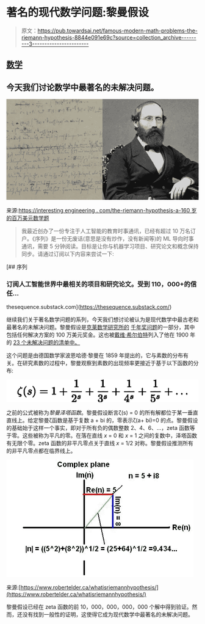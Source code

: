 # 著名的现代数学问题:黎曼假设

> 原文：<https://pub.towardsai.net/famous-modern-math-problems-the-riemann-hypothesis-8844e091e69c?source=collection_archive---------3----------------------->

## [数学](https://towardsai.net/p/category/mathematics)

## 今天我们讨论数学中最著名的未解决问题。

![](img/d241c2591e5961fa08629e96a0ab5fa9.png)

来源:[https://interesting engineering . com/the-riemann-hypothesis-a-160 岁的百万美元数学题](https://interestingengineering.com/the-riemann-hypothesis-a-160-year-old-million-dollar-maths-problem)

> 我最近创办了一份专注于人工智能的教育时事通讯，已经有超过 10 万名订户。《序列》是一份无废话(意思是没有炒作，没有新闻等)的 ML 导向时事通讯，需要 5 分钟阅读。目标是让你与机器学习项目、研究论文和概念保持同步。请通过订阅以下内容来尝试一下:

[](https://thesequence.substack.com/) [## 序列

### 订阅人工智能世界中最相关的项目和研究论文。受到 110，000+的信任…

thesequence.substack.com](https://thesequence.substack.com/) 

继续我们关于著名数学问题的系列，今天我们想讨论被认为是现代数学中最古老和最著名的未解决问题。黎曼假设是[克莱数学研究所的](https://en.wikipedia.org/wiki/Clay_Mathematics_Institute) [千年奖问题](https://en.wikipedia.org/wiki/Millennium_Prize_Problems)的一部分，其中包括任何解决方案的 100 万美元奖金。这也被[戴维·希尔伯特](https://en.wikipedia.org/wiki/David_Hilbert)列入了他在 1900 年的 [23 个未解决问题的清单中。](https://en.wikipedia.org/wiki/Hilbert%27s_problems)

这个问题是由德国数学家波恩哈德·黎曼在 1859 年提出的，它与素数的分布有关。在研究素数的过程中，黎曼观察到素数的出现频率更接近于基于以下函数的分布:

![](img/20cd9cb01e744290fb6a88ad789887c0.png)

之前的公式被称为*黎曼泽塔函数*。黎曼假设断言ζ(s) = 0 的所有解都位于某一垂直直线上。给定黎曼ζ函数是基于复数 a + bi 的，零表示ζ(a+ bi)=0 的点。黎曼假设的基础始于这样一个事实，即对于所有负的偶数整数 2、4、6、…，zeta 函数等于零。这些被称为平凡的零。在落在直线 *x* = 0 和 *x* = 1 之间的复数中，泽塔函数有无限个零。zeta 函数的非平凡零点关于直线 *x* = 1/2 对称。黎曼假设推测所有的非平凡零点都在临界线上。

![](img/6194599290a9f2aae95131682bf2a826.png)

来源:[https://www.robertelder.ca/whatisriemannhypothesis/](https://www.robertelder.ca/whatisriemannhypothesis/)

黎曼假设已经在 zeta 函数的前 10，000，000，000，000 个解中得到验证。然而，还没有找到一般性的证明，这使得它成为现代数学中最著名的未解决问题。